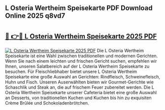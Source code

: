 ## L Osteria Wertheim Speisekarte PDF Download Online 2025 q8vd7

# <h2><a href="http://gcb46of.nevu.top/?p=L+Osteria+Wertheim+Speisekarte">🔗 👉🔴 L Osteria Wertheim Speisekarte 2025 PDF</a></h2>

[![L Osteria Wertheim Speisekarte 2025 PDF](https://i.imgur.com/dBaPXMq.png)](http://gcb46of.nevu.top/?p=L+Osteria+Wertheim+Speisekarte)
Die L Osteria Wertheim Speisekarte ist eine Wahl zwischen traditionellen und modernen Gerichten. Wenn Sie nach einem leichten und frischen Gericht suchen, empfehlen wir Ihnen, unseren Salatbereich auf der L Osteria Wertheim Speisekarte zu besuchen. Für Fleischliebhaber bietet unsere L Osteria Wertheim Speisekarte eine große Auswahl an Gerichten: Rindfleisch, Schweinefleisch, Huhn und Fisch. Unseren Auserwählten bieten wir Gourmet-Gerichte wie Schaschlik und Steak an, die auf frischem Feuer zubereitet werden. Die L Osteria Wertheim Speisekarte unserer Cafeteria bietet eine große Auswahl an Desserts, von traditionellen Kuchen und Kuchen bis hin zu exquisiten Crème Brûlée und Schokoladenbrötchen.
